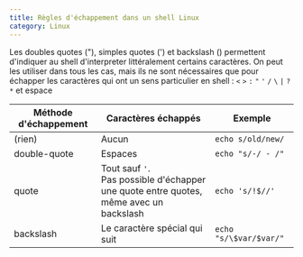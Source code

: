 ```yaml
---
title: Règles d'échappement dans un shell Linux
category: Linux
---
```


Les doubles quotes ("), simples quotes (') et backslash (\) permettent d'indiquer au shell d'interpreter littéralement certains caractères. On peut les utiliser dans tous les cas, mais ils ne sont nécessaires que pour échapper les caractères qui ont un sens particulier en shell : `<` `>` `:` `"` `'` `/` `\` `|` `?` `*` et espace

| Méthode d'échappement | Caractères échappés                                                      | Exemple                |
| ---          | ---                                                                               | ---                    |
| (rien)       | Aucun                                                                             | `echo s/old/new/`      |
| double-quote | Espaces                                                                           | `echo "s/-/ - /"`      |
| quote        | Tout sauf `'`. <br>Pas possible d'échapper une quote entre quotes, même avec un backslash | `echo 's/!$//'`   |
| backslash    | Le caractère spécial qui suit                                                     | `echo "s/\$var/$var/"` |
